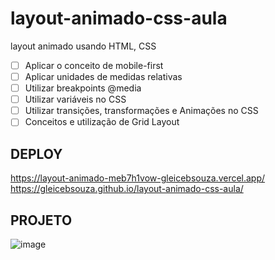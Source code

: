 # layout-animado-css-aula
layout animado usando HTML, CSS 
- [ ]  Aplicar o conceito de mobile-first
- [ ]  Aplicar unidades de medidas relativas 
- [ ]  Utilizar breakpoints @media
- [ ]  Utilizar variáveis no CSS
- [ ]  Utilizar transições, transformações e Animações no CSS 
- [ ]  Conceitos e utilização de Grid Layout

## DEPLOY ##
https://layout-animado-meb7h1vow-gleicebsouza.vercel.app/
<br>
https://gleicebsouza.github.io/layout-animado-css-aula/

## PROJETO ##
![image](https://user-images.githubusercontent.com/61830297/190835972-8181dc62-9e97-4b99-853a-a1901b0e2a2f.png)
